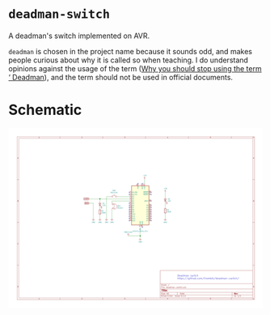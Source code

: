 # `deadman-switch`

A deadman's switch implemented on AVR.

`deadman` is chosen in the project name because it sounds odd, and makes
people curious about why it is called so when teaching. I do understand
opinions against the usage of the term ([Why you should stop using the term ‘
Deadman](https://machinerysafety101.com/2011/03/28/stop-using-the-term-deadman/)),
and the term should not be used in official documents.

# Schematic

![Schematic](kicad/deadman-switch.svg)

